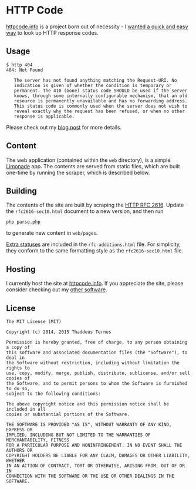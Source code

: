 # HTTP Code #

[httpcode.info](http://httpcode.info) is a project born out of necessity - I [wanted a quick and easy way](http://th.adde.us/2013/08/http-status-codes/) to look up HTTP response codes.

## Usage ##
	   
	$ http 404
	404: Not Found
	
	   The server has not found anything matching the Request-URI. No
	   indication is given of whether the condition is temporary or
	   permanent. The 410 (Gone) status code SHOULD be used if the server
	   knows, through some internally configurable mechanism, that an old
	   resource is permanently unavailable and has no forwarding address.
	   This status code is commonly used when the server does not wish to
	   reveal exactly why the request has been refused, or when no other
	   response is applicable.

Please check out my [blog post](http://th.adde.us/2013/08/http-status-codes/) for more details.

## Content ##

The web application (contained within the `web` directory), is a simple [Limonade](https://github.com/sofadesign/limonade) app. The contents are served from static files, which are built one-time by running the scraper, which is described below.

## Building ##

The contents of the site are built by scraping the [HTTP RFC 2616](http://www.w3.org/Protocols/rfc2616/rfc2616-sec10.html#sec10). Update the `rfc2616-sec10.html` document to a new version, and then run

	php parse.php
	
to generate new content in `web/pages`.

[Extra statuses](http://httpcode.info/418) are included in the `rfc-additions.html` file. For simplicity, they conform to the same formatting style as the `rfc2616-sec10.html` file.

## Hosting ##

I currently host the site at [httpcode.info](httpcode.info). If you appreciate the site, please consider checking out my [other software](http://www.bluetoo.co).

## License ##
 

	The MIT License (MIT)
	
	Copyright (c) 2014, 2015 Thaddeus Ternes
	
	Permission is hereby granted, free of charge, to any person obtaining a copy of
	this software and associated documentation files (the "Software"), to deal in
	the Software without restriction, including without limitation the rights to
	use, copy, modify, merge, publish, distribute, sublicense, and/or sell copies of
	the Software, and to permit persons to whom the Software is furnished to do so,
	subject to the following conditions:
	
	The above copyright notice and this permission notice shall be included in all
	copies or substantial portions of the Software.
	
	THE SOFTWARE IS PROVIDED "AS IS", WITHOUT WARRANTY OF ANY KIND, EXPRESS OR
	IMPLIED, INCLUDING BUT NOT LIMITED TO THE WARRANTIES OF MERCHANTABILITY, FITNESS
	FOR A PARTICULAR PURPOSE AND NONINFRINGEMENT. IN NO EVENT SHALL THE AUTHORS OR
	COPYRIGHT HOLDERS BE LIABLE FOR ANY CLAIM, DAMAGES OR OTHER LIABILITY, WHETHER
	IN AN ACTION OF CONTRACT, TORT OR OTHERWISE, ARISING FROM, OUT OF OR IN
	CONNECTION WITH THE SOFTWARE OR THE USE OR OTHER DEALINGS IN THE SOFTWARE.
